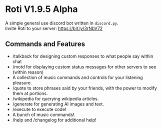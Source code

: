 # Roti V1.9.5 Alpha

A simple general use discord bot written in ``discord.py``.\
Invite Roti to your server: https://bit.ly/3rNbV72

## Commands and Features

- /talkback for designing custom responses to what people say within chat
- /motd for displaying custom status messages for other servers to see (within reason)
- A collection of music commands and controls for your listening pleasure.
- /quote to store phrases said by your friends, with the power to modify them at portions.
- /wikipedia for querying wikipedia articles.
- /generate for generating AI images and text.
- /execute to execute code!
- A bunch of music commands!.
- /help and /changelog for additional help!



